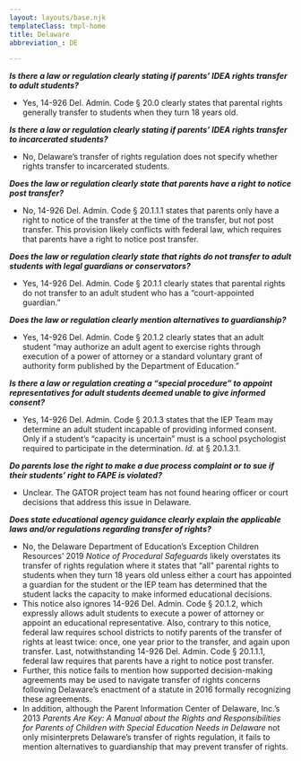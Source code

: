 ```yaml
---
layout: layouts/base.njk
templateClass: tmpl-home
title: Delaware
abbreviation_: DE

---
```

**_Is there a law or regulation clearly stating if parents’ IDEA rights transfer to adult students?_**

* Yes, 14-926 Del. Admin. Code § 20.0 clearly states that parental rights generally transfer to students when they turn 18 years old.

**_Is there a law or regulation clearly stating if parents’ IDEA rights transfer to incarcerated students?_**

* No, Delaware’s transfer of rights regulation does not specify whether rights transfer to incarcerated students.

**_Does the law or regulation clearly state that parents have a right to notice post transfer?_**

* No, 14-926 Del. Admin. Code § 20.1.1.1 states that parents only have a right to notice of the transfer at the time of the transfer, but not post transfer. This provision likely conflicts with federal law, which requires that parents have a right to notice post transfer.

**_Does the law or regulation clearly state that rights do not transfer to adult students with legal guardians or conservators?_**

* Yes, 14-926 Del. Admin. Code § 20.1.1 clearly states that parental rights do not transfer to an adult student who has a “court-appointed guardian.”

**_Does the law or regulation clearly mention alternatives to guardianship?_**

* Yes, 14-926 Del. Admin. Code § 20.1.2 clearly states that an adult student “may authorize an adult agent to exercise rights through execution of a power of attorney or a standard voluntary grant of authority form published by the Department of Education.”

**_Is there a law or regulation creating a “special procedure” to appoint representatives for adult students deemed unable to give informed consent?_**

* Yes, 14-926 Del. Admin. Code § 20.1.3 states that the IEP Team may determine an adult student incapable of providing informed consent. Only if a student’s “capacity is uncertain” must is a school psychologist required to participate in the determination. _Id._ at § 20.1.3.1.

**_Do parents lose the right to make a due process complaint or to sue if their students’ right to FAPE is violated?_**

* Unclear. The GATOR project team has not found hearing officer or court decisions that address this issue in Delaware.

**_Does state educational agency guidance clearly explain the applicable laws and/or regulations regarding transfer of rights?_**

* No, the Delaware Department of Education’s Exception Children Resources’ 2019 _Notice of Procedural Safeguards_ likely overstates its transfer of rights regulation where it states that “all” parental rights to students when they turn 18 years old unless either a court has appointed a guardian for the student or the IEP team has determined that the student lacks the capacity to make informed educational decisions.
* This notice also ignores 14-926 Del. Admin. Code § 20.1.2, which expressly allows adult students to execute a power of attorney or appoint an educational representative. Also, contrary to this notice, federal law requires school districts to notify parents of the transfer of rights at least twice: once, one year prior to the transfer, and again upon transfer. Last, notwithstanding 14-926 Del. Admin. Code § 20.1.1.1, federal law requires that parents have a right to notice post transfer.
* Further, this notice fails to mention how supported decision-making agreements may be used to navigate transfer of rights concerns following Delaware’s enactment of a statute in 2016 formally recognizing these agreements.
* In addition, although the Parent Information Center of Delaware, Inc.’s 2013 _Parents Are Key: A Manual about the Rights and Responsibilities for Parents of Children with Special Education Needs in Delaware_ not only misinterprets Delaware’s transfer of rights regulation, it fails to mention alternatives to guardianship that may prevent transfer of rights.